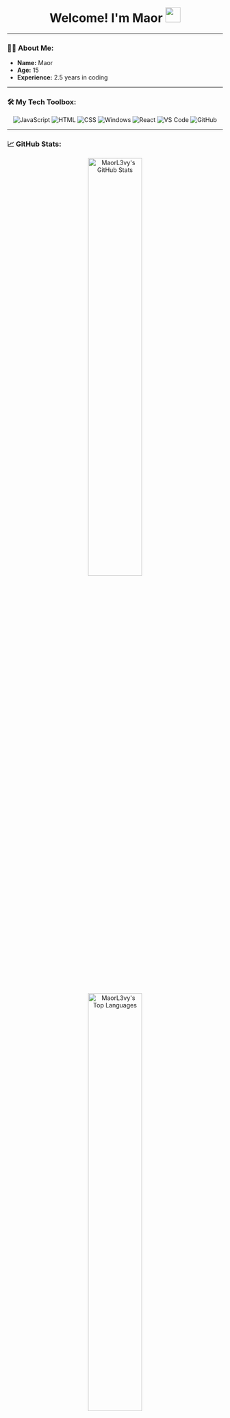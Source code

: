 <h1 align="center"><b>Welcome! I'm Maor</b> <img src="https://media.giphy.com/media/hvRJCLFzcasrR4ia7z/giphy.gif" width="35"></h1>

---

### 👨‍💻 About Me:
- **Name:** Maor
- **Age:** 15
- **Experience:** 2.5 years in coding

---

### 🛠️ My Tech Toolbox:
<p align="center">
  <img src="https://img.shields.io/badge/JavaScript-F7DF1E?style=for-the-badge&logo=javascript&logoColor=black" alt="JavaScript">
  <img src="https://img.shields.io/badge/HTML-E34F26?style=for-the-badge&logo=html5&logoColor=white" alt="HTML">
  <img src="https://img.shields.io/badge/CSS-1572B6?style=for-the-badge&logo=css3&logoColor=white" alt="CSS">
  <img src="https://img.shields.io/badge/Windows-0078D6?style=for-the-badge&logo=windows&logoColor=white" alt="Windows">
  <img src="https://img.shields.io/badge/React-61DAFB?style=for-the-badge&logo=react&logoColor=white" alt="React">
  <img src="https://img.shields.io/badge/VS%20Code-007ACC?style=for-the-badge&logo=visual-studio-code&logoColor=white" alt="VS Code">
  <img src="https://img.shields.io/badge/GitHub-181717?style=for-the-badge&logo=github&logoColor=white" alt="GitHub">
</p>

---

### 📈 GitHub Stats:
<div align="center">
  <a href="https://github.com/anuraghazra/github-readme-stats">
    <img src="https://streak-stats.demolab.com?user=MaorL3vy&theme=radical&hide_border=true&date_format=j%2Fn%5B%2FY%5D&fire=DD2727" alt="MaorL3vy's GitHub Stats" width="50%"/>
  </a>
  <br/>
  <a href="https://github.com/anuraghazra/github-readme-stats">
    <img src="https://github-readme-stats.vercel.app/api/top-langs/?username=MaorL3vy&theme=radical&hide_border=true&include_all_commits=true&count_private=true" alt="MaorL3vy's Top Languages" width="50%"/>
  </a>
</div>

---

<div align="center">
  <a href="https://github.com/MaorL3vy/github-readme-activity-graph">
    <img src="https://github-readme-activity-graph.vercel.app/graph?username=MaorL3vy&theme=react-dark" alt="MaorL3vy's GitHub Activity Graph"/>
  </a>
</div>

<div align="center">
  <img src="https://komarev.com/ghpvc/?username=MaorL3vy&style=flat-square" alt="Profile views">
</div>
